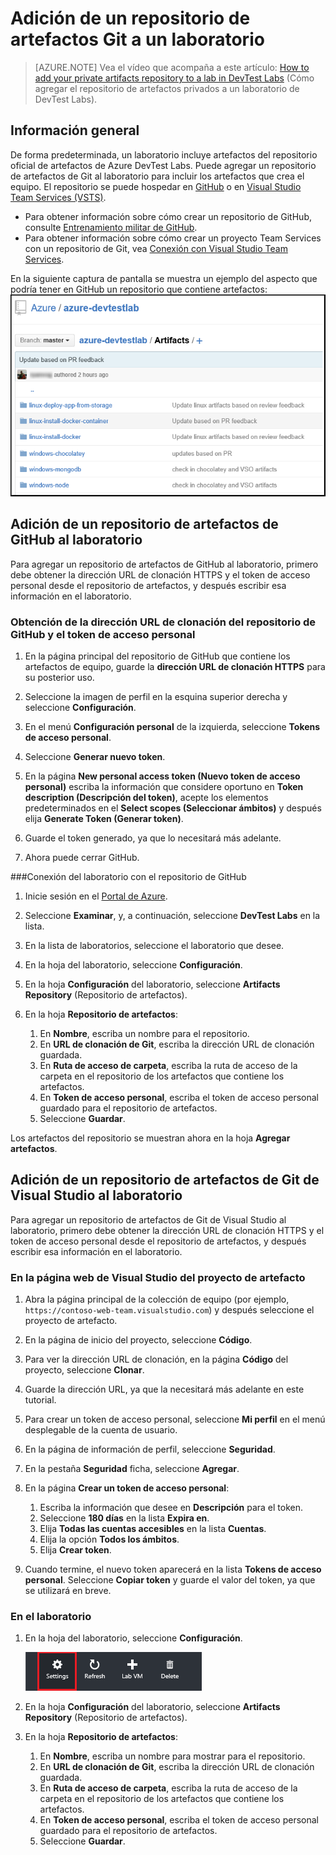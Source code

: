 <properties
	pageTitle="Adición de un repositorio de artefactos Git a un laboratorio | Microsoft Azure"
	description="Adición de un repositorio Git de GitHub o Visual Studio Team Services para los artefactos personalizados de DevTest Labs"
	services="devtest-lab,virtual-machines,visual-studio-online"
	documentationCenter="na"
	authors="tomarcher"
	manager="douge"
	editor=""/>

<tags
	ms.service="devtest-lab"
	ms.workload="na"
	ms.tgt_pltfrm="na"
	ms.devlang="na"
	ms.topic="article"
	ms.date="06/01/2016"
	ms.author="tarcher"/>

# Adición de un repositorio de artefactos Git a un laboratorio

> [AZURE.NOTE] Vea el vídeo que acompaña a este artículo: [How to add your private artifacts repository to a lab in DevTest Labs](/documentation/videos/how-to-add-your-private-artifacts-repository-in-a-devtest-lab) (Cómo agregar el repositorio de artefactos privados a un laboratorio de DevTest Labs).

## Información general

De forma predeterminada, un laboratorio incluye artefactos del repositorio oficial de artefactos de Azure DevTest Labs. Puede agregar un repositorio de artefactos de Git al laboratorio para incluir los artefactos que crea el equipo. El repositorio se puede hospedar en [GitHub](https://github.com) o en [Visual Studio Team Services (VSTS)](https://visualstudio.com).

- Para obtener información sobre cómo crear un repositorio de GitHub, consulte [Entrenamiento militar de GitHub](https://help.github.com/categories/bootcamp/).
- Para obtener información sobre cómo crear un proyecto Team Services con un repositorio de Git, vea [Conexión con Visual Studio Team Services](https://www.visualstudio.com/get-started/setup/connect-to-visual-studio-online).

En la siguiente captura de pantalla se muestra un ejemplo del aspecto que podría tener en GitHub un repositorio que contiene artefactos: ![Repositorio de artefactos de GitHub de ejemplo](./media/devtest-lab-add-artifact-repo/devtestlab-github-artifact-repo-home.png)

## Adición de un repositorio de artefactos de GitHub al laboratorio

Para agregar un repositorio de artefactos de GitHub al laboratorio, primero debe obtener la dirección URL de clonación HTTPS y el token de acceso personal desde el repositorio de artefactos, y después escribir esa información en el laboratorio.

### Obtención de la dirección URL de clonación del repositorio de GitHub y el token de acceso personal

1. En la página principal del repositorio de GitHub que contiene los artefactos de equipo, guarde la **dirección URL de clonación HTTPS** para su posterior uso.

1. Seleccione la imagen de perfil en la esquina superior derecha y seleccione **Configuración**.

1. En el menú **Configuración personal** de la izquierda, seleccione **Tokens de acceso personal**.

1. Seleccione **Generar nuevo token**.

1. En la página **New personal access token (Nuevo token de acceso personal)** escriba la información que considere oportuno en **Token description (Descripción del token)**, acepte los elementos predeterminados en el **Select scopes (Seleccionar ámbitos)** y después elija **Generate Token (Generar token)**.

1. Guarde el token generado, ya que lo necesitará más adelante.

1. Ahora puede cerrar GitHub.

###Conexión del laboratorio con el repositorio de GitHub

1. Inicie sesión en el [Portal de Azure](http://go.microsoft.com/fwlink/p/?LinkID=525040).

1. Seleccione **Examinar**, y, a continuación, seleccione **DevTest Labs** en la lista.

1. En la lista de laboratorios, seleccione el laboratorio que desee.

1. En la hoja del laboratorio, seleccione **Configuración**.

1. En la hoja **Configuración** del laboratorio, seleccione **Artifacts Repository** (Repositorio de artefactos).

1. En la hoja **Repositorio de artefactos**:

    1. En **Nombre**, escriba un nombre para el repositorio.
    1. En **URL de clonación de Git**, escriba la dirección URL de clonación guardada.
    2. En **Ruta de acceso de carpeta**, escriba la ruta de acceso de la carpeta en el repositorio de los artefactos que contiene los artefactos.
    3. En **Token de acceso personal**, escriba el token de acceso personal guardado para el repositorio de artefactos.
    4. Seleccione **Guardar**.

Los artefactos del repositorio se muestran ahora en la hoja **Agregar artefactos**.

## Adición de un repositorio de artefactos de Git de Visual Studio al laboratorio

Para agregar un repositorio de artefactos de Git de Visual Studio al laboratorio, primero debe obtener la dirección URL de clonación HTTPS y el token de acceso personal desde el repositorio de artefactos, y después escribir esa información en el laboratorio.

### En la página web de Visual Studio del proyecto de artefacto

1. Abra la página principal de la colección de equipo (por ejemplo, `https://contoso-web-team.visualstudio.com`) y después seleccione el proyecto de artefacto.

2. En la página de inicio del proyecto, seleccione **Código**.

1. Para ver la dirección URL de clonación, en la página **Código** del proyecto, seleccione **Clonar**.

1. Guarde la dirección URL, ya que la necesitará más adelante en este tutorial.

1. Para crear un token de acceso personal, seleccione **Mi perfil** en el menú desplegable de la cuenta de usuario.

1. En la página de información de perfil, seleccione **Seguridad**.

1. En la pestaña **Seguridad** ficha, seleccione **Agregar**.

1. En la página **Crear un token de acceso personal**:

    1. Escriba la información que desee en **Descripción** para el token.
    2. Seleccione **180 días** en la lista **Expira en**.
    3. Elija **Todas las cuentas accesibles** en la lista **Cuentas**.
    4. Elija la opción **Todos los ámbitos**.
    5. Elija **Crear token**.

1. Cuando termine, el nuevo token aparecerá en la lista **Tokens de acceso personal**. Seleccione **Copiar token** y guarde el valor del token, ya que se utilizará en breve.

### En el laboratorio

1. En la hoja del laboratorio, seleccione **Configuración**.

    ![Elegir configuración.](./media/devtest-lab-add-artifact-repo/devtestlab-add-artifacts-repo-open-dtl-settings.png)

1. En la hoja **Configuración** del laboratorio, seleccione **Artifacts Repository** (Repositorio de artefactos).

1. En la hoja **Repositorio de artefactos**:

    1. En **Nombre**, escriba un nombre para mostrar para el repositorio.
    1. En **URL de clonación de Git**, escriba la dirección URL de clonación guardada.
    2. En **Ruta de acceso de carpeta**, escriba la ruta de acceso de la carpeta en el repositorio de los artefactos que contiene los artefactos.
    3. En **Token de acceso personal**, escriba el token de acceso personal guardado para el repositorio de artefactos.
    4. Seleccione **Guardar**.

<!---HONumber=AcomDC_0608_2016-->
